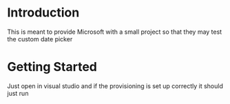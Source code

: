 # Introduction 
This is meant to provide Microsoft with a small project so that they may test the custom date picker

# Getting Started
Just open in visual studio and if the provisioning is set up correctly it should just run
